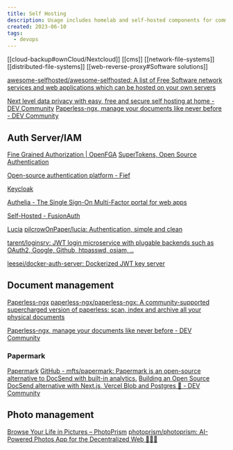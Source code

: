 ```yaml
---
title: Self Hosting
description: Usage includes homelab and self-hosted components for commercial projects
created: 2023-06-10
tags:
  - devops
---
```


[[cloud-backup#ownCloud/Nextcloud]]
[[cms]]
[[network-file-systems]]
[[distributed-file-systems]]
[[web-reverse-proxy#Software solutions]]

[awesome-selfhosted/awesome-selfhosted: A list of Free Software network services and web applications which can be hosted on your own servers](https://github.com/awesome-selfhosted/awesome-selfhosted)

[Next level data privacy with easy, free and secure self hosting at home - DEV Community](https://dev.to/maxime1992/next-level-data-privacy-with-easy-free-and-secure-self-hosting-at-home-2c84)
[Paperless-ngx, manage your documents like never before - DEV Community](https://dev.to/maxime1992/paperless-ngx-manage-your-documents-like-never-before-2a3n)

## Auth Server/IAM

[Fine Grained Authorization | OpenFGA](https://openfga.dev/)
[SuperTokens, Open Source Authentication](https://supertokens.io/)

[Open-source authentication platform - Fief](https://www.fief.dev/)

[Keycloak](https://www.keycloak.org/)

[Authelia - The Single Sign-On Multi-Factor portal for web apps](https://www.authelia.com/)

[Self-Hosted - FusionAuth](https://fusionauth.io/platform/self-hosting)

[Lucia](https://lucia-auth.com/?framework=none)
[pilcrowOnPaper/lucia: Authentication, simple and clean](https://github.com/pilcrowOnPaper/lucia)

[tarent/loginsrv: JWT login microservice with plugable backends such as OAuth2, Google, Github, htpasswd, osiam, ..](https://github.com/tarent/loginsrv)

[leesei/docker-auth-server: Dockerized JWT key server](https://github.com/leesei/docker-auth-server)

## Document management

[Paperless-ngx](https://docs.paperless-ngx.com/)
[paperless-ngx/paperless-ngx: A community-supported supercharged version of paperless: scan, index and archive all your physical documents](https://github.com/paperless-ngx/paperless-ngx)

[Paperless-ngx, manage your documents like never before - DEV Community](https://dev.to/maxime1992/paperless-ngx-manage-your-documents-like-never-before-2a3n)

### Papermark

[Papermark](https://www.papermark.io/)
[GitHub - mfts/papermark: Papermark is an open-source alternative to DocSend with built-in analytics.](https://github.com/mfts/papermark)
[Building an Open Source DocSend alternative with Next.js, Vercel Blob and Postgres 🚀 - DEV Community](https://dev.to/mfts/building-an-open-source-docsend-alternative-with-nextjs-vercel-blob-and-postgres-18h0)

## Photo management

[Browse Your Life in Pictures – PhotoPrism](https://www.photoprism.app/)
[photoprism/photoprism: AI-Powered Photos App for the Decentralized Web 🌈💎✨](https://github.com/photoprism/photoprism)
